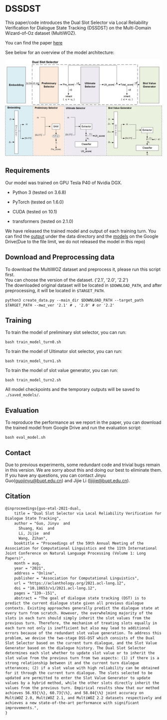 DSSDST
==========

This paper/code introduces the Dual Slot Selector via Local Reliability Verification for Dialogue State Tracking (DSSDST) on the Multi-Domain Wizard-of-Oz dataset (MultiWOZ).

You can find the paper [here](https://arxiv.org/pdf/2107.12578.pdf)

See below for an overview of the model architecture:

![DSSDST Architecture](Arch.jpeg "DSSDST Architecture")

  

## Requirements

Our model was trained on GPU Tesla P40 of Nvidia DGX.  

- Python 3 (tested on 3.6.8)

- PyTorch (tested on 1.6.0)

- CUDA (tested on 10.1)

- transformers (tested on 2.1.0)


We have released the trained model and output of each training turn. You can find the [output](https://github.com/guojinyu88/DSSDST/blob/master/data/mwz2.2/cls_score_test_turn1.json) under the data directory and the [models](https://drive.google.com/file/d/1kHZQbwwhk7_r2RzIlc3dRvDoQsyJz8FE/view?usp=sharing) on the Google Drive(Due to the file limit, we do not released the model in this repo)

## Download and Preprocessing data

To download the MultiWOZ dataset and preprocess it, please run this script first.<br>
You can choose the version of the dataset. ('2.1', '2.0', '2.2')<br>
The downloaded original dataset will be located in `$DOWNLOAD_PATH`, and after preprocessing, it will be located in `$TARGET_PATH`.
```
python3 create_data.py --main_dir $DOWNLOAD_PATH --target_path $TARGET_PATH --mwz_ver '2.1' # , '2.0' # or '2.2'
```

## Training

  

To train the model of preliminary slot selector, you can run:

```
bash train_model_turn0.sh
```

To train the model of Ultimator slot selector, you can run:

```
bash train_model_turn1.sh
```

To train the model of slot value generator, you can run:

```
bash train_model_turn2.sh
```

All model checkpoints and the temporary outputs will be saved to `./saved_models/`.



## Evaluation

To reproduce the performance as we report in the paper, you can download the trained model from Google Drive and run the evaluation script:

```
bash eval_model.sh
```

## Contact
Due to previous experiments, some redundant code and trivial bugs remain in this version. We are sorry about this and doing our best to eliminate them. If you have any questions, you can contact Jinyu Guo(guojinyu@bupt.edu.cn) and Jijie Li (lijijie@bupt.edu.cn).



## Citation

```
@inproceedings{guo-etal-2021-dual,
    title = "Dual Slot Selector via Local Reliability Verification for Dialogue State Tracking",
    author = "Guo, Jinyu  and
      Shuang, Kai  and
      Li, Jijie  and
      Wang, Zihan",
    booktitle = "Proceedings of the 59th Annual Meeting of the Association for Computational Linguistics and the 11th International Joint Conference on Natural Language Processing (Volume 1: Long Papers)",
    month = aug,
    year = "2021",
    address = "Online",
    publisher = "Association for Computational Linguistics",
    url = "https://aclanthology.org/2021.acl-long.12",
    doi = "10.18653/v1/2021.acl-long.12",
    pages = "139--151",
    abstract = "The goal of dialogue state tracking (DST) is to predict the current dialogue state given all previous dialogue contexts. Existing approaches generally predict the dialogue state at every turn from scratch. However, the overwhelming majority of the slots in each turn should simply inherit the slot values from the previous turn. Therefore, the mechanism of treating slots equally in each turn not only is inefficient but also may lead to additional errors because of the redundant slot value generation. To address this problem, we devise the two-stage DSS-DST which consists of the Dual Slot Selector based on the current turn dialogue, and the Slot Value Generator based on the dialogue history. The Dual Slot Selector determines each slot whether to update slot value or to inherit the slot value from the previous turn from two aspects: (1) if there is a strong relationship between it and the current turn dialogue utterances; (2) if a slot value with high reliability can be obtained for it through the current turn dialogue. The slots selected to be updated are permitted to enter the Slot Value Generator to update values by a hybrid method, while the other slots directly inherit the values from the previous turn. Empirical results show that our method achieves 56.93{\%}, 60.73{\%}, and 58.04{\%} joint accuracy on MultiWOZ 2.0, MultiWOZ 2.1, and MultiWOZ 2.2 datasets respectively and achieves a new state-of-the-art performance with significant improvements.",
}
```
